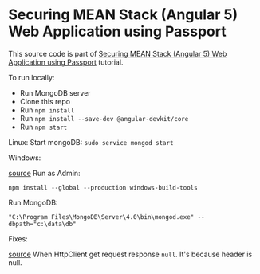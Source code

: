 # Securing MEAN Stack (Angular 5) Web Application using Passport

This source code is part of [Securing MEAN Stack (Angular 5) Web Application using Passport](https://www.djamware.com/post/5a878b3c80aca7059c142979/securing-mean-stack-angular-5-web-application-using-passport) tutorial.

To run locally:

* Run MongoDB server
* Clone this repo
* Run `npm install`
* Run `npm install --save-dev @angular-devkit/core`
* Run `npm start`

Linux:
Start mongoDB:
`sudo service mongod start`

Windows:

[source](https://codedzen.ru/node-js-oshibka-ustanovki-paketa-msbuild-error-msb3428/)
Run as Admin:
```shell
npm install --global --production windows-build-tools
```

Run MongoDB:
```shell 
"C:\Program Files\MongoDB\Server\4.0\bin\mongod.exe" --dbpath="c:\data\db"
```

Fixes:

[source](https://stackoverflow.com/questions/53310332/angular-typeerror-cannot-read-property-length-of-null-when-subscribe)
When HttpClient get request response `null`. It's because header is null.
